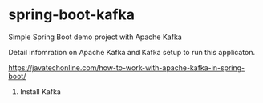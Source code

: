 # spring-boot-kafka
Simple Spring Boot demo project with Apache Kafka


Detail infomration on Apache Kafka and Kafka setup to run this applicaton.

https://javatechonline.com/how-to-work-with-apache-kafka-in-spring-boot/

1. Install Kafka

